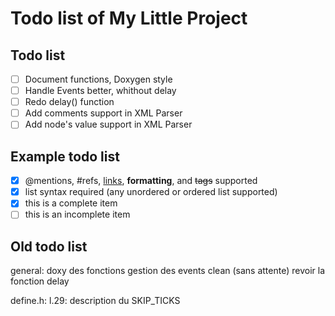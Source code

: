 # Todo list of My Little Project #

## Todo list ##

- [ ] Document functions, Doxygen style
- [ ] Handle Events better, whithout delay
- [ ] Redo delay() function
- [ ] Add comments support in XML Parser
- [ ] Add node's value support in XML Parser

## Example todo list ##

- [x] @mentions, #refs, [links](), **formatting**, and <del>tags</del> supported
- [x] list syntax required (any unordered or ordered list supported)
- [x] this is a complete item
- [ ] this is an incomplete item

## Old todo list ##

general:
doxy des fonctions
gestion des events clean (sans attente)
revoir la fonction delay

define.h:
l.29: description du SKIP_TICKS

